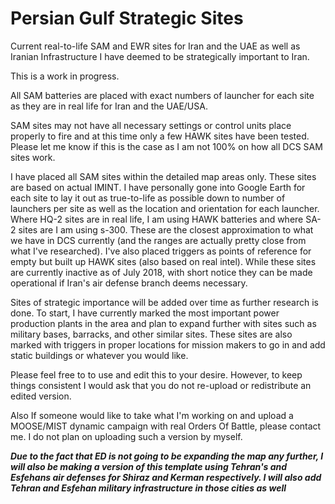 # Persian Gulf Strategic Sites
Current real-to-life SAM and EWR sites for Iran and the UAE as well as Iranian Infrastructure I have deemed to be strategically important to Iran. 

This is a work in progress. 

All SAM batteries are placed with exact numbers of launcher for each site as they are in real life for Iran and the UAE/USA.

SAM sites may not have all necessary settings or control units place properly to fire and at this time only a few HAWK sites have been tested. Please let me know if this is the case as I am not 100% on how all DCS SAM sites work. 

I have placed all SAM sites within the detailed map areas only. These sites are based on actual IMINT. I have personally gone into Google Earth for each site to lay it out as true-to-life as possible down to number of launchers per site as well as the location and orientation for each launcher. Where HQ-2 sites are in real life, I am using HAWK batteries and where SA-2 sites are I am using s-300. These are the closest approximation to what we have in DCS currently (and the ranges are actually pretty close from what I've researched). I've also placed triggers as points of reference for empty but built up HAWK sites (also based on real intel). While these sites are currently inactive as of July 2018, with short notice they can be made operational if Iran's air defense branch deems necessary.

Sites of strategic importance will be added over time as further research is done. To start, I have currently marked the most important power production plants in the area and plan to expand further with sites such as military bases, barracks, and other similar sites. These sites are also marked with triggers in proper locations for mission makers to go in and add static buildings or whatever you would like.

Please feel free to to use and edit this to your desire. However, to keep things consistent I would ask that you do not re-upload or redistribute an edited version.

Also If someone would like to take what I'm working on and upload a MOOSE/MIST dynamic campaign with real Orders Of Battle, please contact me. I do not plan on uploading such a version by myself.

***Due to the fact that ED is not going to be expanding the map any further, I will also be making a version of this template using Tehran's and Esfehans air defenses for Shiraz and Kerman respectively. I will also add Tehran and Esfehan military infrastructure in those cities as well***
